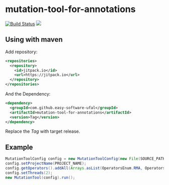 # mutation-tool-for-annotations

[![Build Status](https://travis-ci.org/easy-software-ufal/mutation-tool-for-annotations.svg?branch=master)](https://travis-ci.org/easy-software-ufal/mutation-tool-for-annotations) [![](https://jitpack.io/v/easy-software-ufal/mutation-tool-for-annotations.svg)](https://jitpack.io/#easy-software-ufal/mutation-tool-for-annotations)

## Using with maven

Add repository:

```xml
<repositories>
  <repository>
    <id>jitpack.io</id>
    <url>https://jitpack.io</url>
  </repository>
</repositories>
```
  
And the Dependency:

```xml
<dependency>
  <groupId>com.github.easy-software-ufal</groupId>
  <artifactId>mutation-tool-for-annotations</artifactId>
  <version>Tag</version>
</dependency>
```

Replace the *Tag* with target release.

## Example

```java
MutationToolConfig config = new MutationToolConfig(new File(SOURCE_PATH), new File(TEST_PATH));
config.setProjectName(PROJECT_NAME);
config.getOperators().addAll(Arrays.asList(OperatorsEnum.RMA, OperatorsEnum.RMAT));
config.setThreads(2);
new MutationTool(config).run();
```